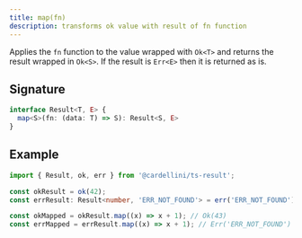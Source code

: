 ```yaml
---
title: map(fn)
description: transforms ok value with result of fn function
---
```


Applies the `fn` function to the value wrapped with `Ok<T>` and returns the result
wrapped in `Ok<S>`. If the result is `Err<E>` then it is returned as is.

## Signature

```typescript
interface Result<T, E> {
  map<S>(fn: (data: T) => S): Result<S, E>
}
```

## Example

```typescript
import { Result, ok, err } from '@cardellini/ts-result';

const okResult = ok(42);
const errResult: Result<number, 'ERR_NOT_FOUND'> = err('ERR_NOT_FOUND');

const okMapped = okResult.map((x) => x + 1); // Ok(43)
const errMapped = errResult.map((x) => x + 1); // Err('ERR_NOT_FOUND')
```
